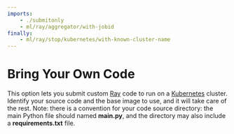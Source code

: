 ```yaml
---
imports:
    - ./submitonly
    - ml/ray/aggregator/with-jobid
finally:
    - ml/ray/stop/kubernetes/with-known-cluster-name
---
```


# Bring Your Own Code

This option lets you submit custom [Ray](https://www.ray.io/) code to
run on a [Kubernetes](https://kubernetes.io/) cluster. Identify your
source code and the base image to use, and it will take care of the
rest. Note: there is a convention for your code source directory: the
main Python file should named **main.py**, and the directory may also
include a **requirements.txt** file.
